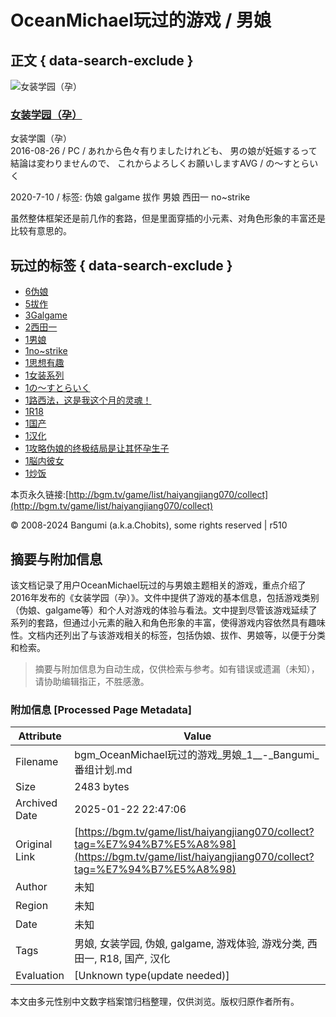 # OceanMichael玩过的游戏 / 男娘

## 正文 { data-search-exclude }


![女装学园（孕）](https://img.bgm.tv/img/no_icon_subject.png)

### [女装学园（孕）](/subject/182369) 
女装学園（孕）  
2016-08-26 / PC / あれから色々有りましたけれども、 男の娘が妊娠するって結論は変わりませんので、 これからよろしくお願いしますAVG / の～すとらいく

2020-7-10 / 标签: 伪娘 galgame 拔作 男娘 西田一 no~strike

虽然整体框架还是前几作的套路，但是里面穿插的小元素、对角色形象的丰富还是比较有意思的。

## 玩过的标签 { data-search-exclude }

-   [6伪娘](/game/list/haiyangjiang070/collect?tag=%E4%BC%AA%E5%A8%98)
-   [5拔作](/game/list/haiyangjiang070/collect?tag=%E6%8B%94%E4%BD%9C)
-   [3Galgame](/game/list/haiyangjiang070/collect?tag=Galgame)
-   [2西田一](/game/list/haiyangjiang070/collect?tag=%E8%A5%BF%E7%94%B0%E4%B8%80)
-   [1男娘](/game/list/haiyangjiang070/collect?tag=%E7%94%B7%E5%A8%98)
-   [1no~strike](/game/list/haiyangjiang070/collect?tag=no%7Estrike)
-   [1思想有趣](/game/list/haiyangjiang070/collect?tag=%E6%80%9D%E6%83%B3%E6%9C%89%E8%B6%A3)
-   [1女装系列](/game/list/haiyangjiang070/collect?tag=%E5%A5%B3%E8%A3%85%E7%B3%BB%E5%88%97)
-   [1の～すとらいく](/game/list/haiyangjiang070/collect?tag=%E3%81%AE%EF%BD%9E%E3%81%99%E3%81%A8%E3%82%89%E3%81%84%E3%81%8F)
-   [1路西法，这是我这个月的灵魂！](/game/list/haiyangjiang070/collect?tag=%E8%B7%AF%E8%A5%BF%E6%B3%95%EF%BC%8C%E8%BF%99%E6%98%AF%E6%88%91%E8%BF%99%E4%B8%AA%E6%9C%88%E7%9A%84%E7%81%B5%E9%AD%82%EF%BC%81)
-   [1R18](/game/list/haiyangjiang070/collect?tag=R18)
-   [1国产](/game/list/haiyangjiang070/collect?tag=%E5%9B%BD%E4%BA%A7)
-   [1汉化](/game/list/haiyangjiang070/collect?tag=%E6%B1%89%E5%8C%96)
-   [1攻略伪娘的终极结局是让其怀孕生子](/game/list/haiyangjiang070/collect?tag=%E6%94%BB%E7%95%A5%E4%BC%AA%E5%A8%98%E7%9A%84%E7%BB%88%E6%9E%81%E7%BB%93%E5%B1%80%E6%98%AF%E8%AE%A9%E5%85%B6%E6%80%80%E5%AD%95%E7%94%9F%E5%AD%90)
-   [1脳内彼女](/game/list/haiyangjiang070/collect?tag=%E8%84%B3%E5%86%85%E5%BD%BC%E5%A5%B3)
-   [1炒饭](/game/list/haiyangjiang070/collect?tag=%E7%82%92%E9%A5%AD)

本页永久链接:[http://bgm.tv/game/list/haiyangjiang070/collect](http://bgm.tv/game/list/haiyangjiang070/collect)

© 2008-2024 Bangumi (a.k.a.Chobits), some rights reserved | r510
<!-- tcd_original_link https://bgm.tv/game/list/haiyangjiang070/collect?tag=%E7%94%B7%E5%A8%98 -->


## 摘要与附加信息

<!-- tcd_abstract -->
该文档记录了用户OceanMichael玩过的与男娘主题相关的游戏，重点介绍了2016年发布的《女装学园（孕）》。文件中提供了游戏的基本信息，包括游戏类别（伪娘、galgame等）和个人对游戏的体验与看法。文中提到尽管该游戏延续了系列的套路，但通过小元素的融入和角色形象的丰富，使得游戏内容依然具有趣味性。文档内还列出了与该游戏相关的标签，包括伪娘、拔作、男娘等，以便于分类和检索。
<!-- tcd_abstract_end -->

> 摘要与附加信息为自动生成，仅供检索与参考。如有错误或遗漏（未知），请协助编辑指正，不胜感激。

### 附加信息 [Processed Page Metadata]

| Attribute       | Value                                  |
|-----------------|----------------------------------------|
| Filename        | bgm_OceanMichael玩过的游戏_男娘_1__-_Bangumi_番组计划.md                             |
| Size            | 2483 bytes                           |
| Archived Date   | 2025-01-22 22:47:06                             |
| Original Link   | [https://bgm.tv/game/list/haiyangjiang070/collect?tag=%E7%94%B7%E5%A8%98](https://bgm.tv/game/list/haiyangjiang070/collect?tag=%E7%94%B7%E5%A8%98)                       |
| Author          | 未知                               |
| Region          | 未知                               |
| Date            | 未知                                 |
| Tags            | 男娘, 女装学园, 伪娘, galgame, 游戏体验, 游戏分类, 西田一, R18, 国产, 汉化                                 |
| Evaluation            | [Unknown type(update needed)]                                 |
<!-- tcd_table_end -->

本文由多元性别中文数字档案馆归档整理，仅供浏览。版权归原作者所有。
